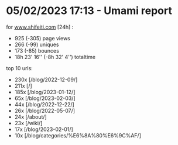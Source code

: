 # 05/02/2023 17:13 - Umami report
for www.shifeiti.com [24h] :

 - 925 (-305) page views
 - 266 (-99) uniques
 - 173 (-85) bounces
 - 18h 23' 16'' (-8h 32' 4'') totaltime


top 10 urls:
 - 230x [/blog/2022-12-09/]
 - 211x [/]
 - 185x [/blog/2023-01-12/]
 - 65x [/blog/2023-02-03/]
 - 44x [/blog/2022-12-22/]
 - 26x [/blog/2022-05-07/]
 - 24x [/about/]
 - 23x [/wiki/]
 - 17x [/blog/2023-02-01/]
 - 10x [/blog/categories/%E6%8A%80%E6%9C%AF/]


